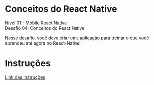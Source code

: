 # Conceitos do React Native

Nível 01 - Mobile React Native <br />
Desafio 04: Conceitos do React Native

Nesse desafio, você deve criar uma aplicação para treinar o que você aprendeu até agora no React-Native!

# Instruções
[Link das Instruções](https://github.com/Rocketseat/bootcamp-gostack-desafios/tree/master/desafio-conceitos-react-native)